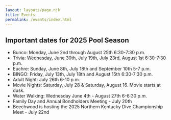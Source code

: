 ```yaml
---
layout: layouts/page.njk
title: Events
permalink: /events/index.html
---
```

## Important dates for 2025 Pool Season
* Bunco: Monday, June 2nd through August 25th 6:30-7:30 p.m.
* Trivia: Wednesday, June 30th, July 19th, July 23rd, August 1st 6:30-7:30 p.m.
* Euchre: Sunday, June 8th, July 18th and September 10th 5-7 p.m.
* BINGO: Friday, July 13th, July 18th and August 15th 6:30-7:30 p.m.
* Adult Night: July 26th 6-10 p.m.
* Movie Nights: Saturday, July 28 & Saturday, August 16. Movie starts at dusk.
* Water Walking: Wednesday June 4th - August 27th 6-6:30 p.m.
* Family Day and Annual Bondholders Meeting - July 20th
* Beechwood is hosting the 2025 Northern Kentucky Dive Championship Meet - July 22nd